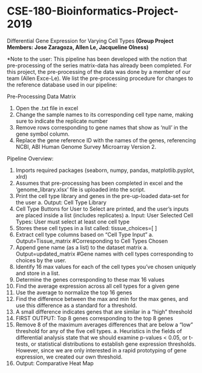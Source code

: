 # CSE-180-Bioinformatics-Project-2019
Differential  Gene Expression  for Varying  Cell Types
  __(Group Project Members: Jose Zaragoza, Allen Le, Jacqueline Olness)__
  
  
*Note to the user:  This pipeline has been developed with the notion that pre-processing of the series matrix-data has already been completed. For this project, the pre-processing of the data was done by a member of our team (Allen Exce-Le). We list the pre-processing procedure for changes to the reference database used in our pipeline: 

Pre-Processing Data Matrix
1.	Open the .txt file in excel
2.	Change the sample names to its corresponding cell type name, making sure to indicate the replicate number
3.	Remove rows corresponding to gene names that show as ‘null’ in the gene symbol column.
4.	Replace the gene reference ID with the names of the genes, referencing NCBI, ABI Human Genome Survey Microarray Version 2.





Pipeline Overview:
1.	Imports required packages (seaborn, numpy, pandas, matplotlib.pyplot, xlrd)
2.	Assumes that pre-processing has been completed in excel and the ‘genome_library.xlsx’ file is uploaded into the script.
3.	Print the cell type library and genes in the pre-up-loaded data-set for the user
a.	Output: Cell Type Library
4.	Cell Type Buttons for User to Select are printed, and the user’s inputs are placed inside a list (includes replicates)
a.	Input: User Selected Cell Types: User must select at least one cell type
5.	Stores these cell types in a list called: tissue_choices=[ ]
6.	Extract cell type columns based on “Cell Type Input” 
a.	Output=Tissue_matrix #Corresponding to Cell Types Chosen
7.	Append gene name (as a list) to the dataset matrix
a.	Output=updated_matrix #Gene names with cell types corresponding to choices by the user.
8.	Identify 16 max values for each of the cell types you’ve chosen uniquely and store in a list. 
9.	Determine the genes corresponding to these max 16 values
10.	Find the average expression across all cell types for a given gene
11.	Use the average to normalize the top 16 genes
12.	Find the difference between the max and min for the max genes, and use this difference as a standard for a threshold.
13.	A small difference indicates genes that are similar in a “high” threshold
14.	FIRST OUTPUT: Top 8 genes corresponding to the top 8 genes
15.	Remove 8 of the maximum averages differences that are below a “low” threshold for any of the five cell types.
a.	Heuristics in the fields of differential analysis state that we should examine p-values < 0.05, or t-tests, or statistical distributions to establish gene expression thresholds. However, since we are only interested in a rapid prototyping of gene expression, we created our own threshold. 
16.	Output: Comparative Heat Map
